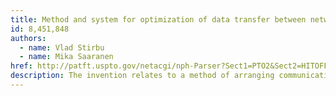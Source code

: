 ```yaml
---
title: Method and system for optimization of data transfer between networked devices
id: 8,451,848
authors:
  - name: Vlad Stirbu
  - name: Mika Saaranen
href: http://patft.uspto.gov/netacgi/nph-Parser?Sect1=PTO2&Sect2=HITOFF&u=%2Fnetahtml%2FPTO%2Fsearch-adv.htm&r=1&f=G&l=50&d=PTXT&p=1&S1=8,451,848.PN.&OS=pn/8,451,848&RS=PN/8,451,848
description: The invention relates to a method of arranging communication in a local area networking system comprising a first device, a second device and an intermediate node for arranging data transmission between the first device and the second device. The second device is arranged to multicast and/or broadcast messages to devices in the system. The transmission of multicast and/or broadcast messages to the first device is prevented by the interworking means.
---
```

